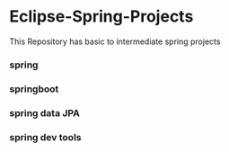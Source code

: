 # Eclipse-Spring-Projects
This Repository has basic to intermediate spring projects
### spring
### springboot
### spring data JPA
### spring dev tools
